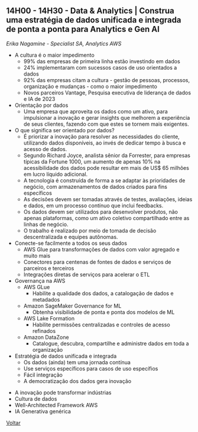 ## 14H00 - 14H30 - Data & Analytics | Construa uma estratégia de dados unificada e integrada de ponta a ponta para Analytics e Gen AI

_Erika Nagamine - Specialist SA, Analytics AWS_

* A cultura é o maior impedimento
    * 99% das empresas de primeira linha estão investindo em dados
    * 24% implementaram com sucessos casos de uso orientados a dados
    * 92% das empresas citam a cultura - gestão de pessoas, processos, organização e mudanças - como o maior impedimento
    * Novos parceiros Vantage, Pesquisa executiva de liderança de dados e IA de 2023
* Orientação por dados
    * Uma empresa que aproveita os dados como um ativo, para impulsionar a inovação e gerar insights que melhorem a experiência de seus clientes, fazendo com que estes se tornem mais exigentes.
* O que significa ser orientado por dados? 
    * É priorizar a inovação para resolver as necessidades do cliente, utilizando dados disponíveis, ao invés de dedicar tempo à busca e acesso de dados. 
    * Segundo Richard Joyce, analista sênior da Forrester, para empresas típicas da Fortune 1000, um aumento de apenas 10% na acessibilidade dos dados pode resultar em mais de US$ 65 milhões em lucro líquido adicional. 
    * A tecnologia é construída de forma a se adaptar às prioridades de negócio, com armazenamentos de dados criados para fins específicos
    * As decisões devem ser tomadas através de testes, avaliações, ideias e dados, em um processo contínuo que inclui feedbacks. 
    * Os dados devem ser utilizados para desenvolver produtos, não apenas plataformas, como um ativo coletivo compartilhado entre as linhas de negócio. 
    * O trabalho é realizado por meio de tomada de decisão descentralizada e equipes autônomas. 
* Conecte-se facilmente a todos os seus dados
    * AWS Glue para transformações de dados com valor agregado e muito mais
    * Conectores para centenas de fontes de dados e serviços de parceiros e terceiros
    * Integrações diretas de serviços para acelerar o ETL
* Governança na AWS
    * AWS GLue
        * Habilite a qualidade dos dados, a catalogação de dados e metadados 
    * Amazon SageMaker Governance for ML
        * Obtenha visibilidade de ponta e ponta dos modelos de ML 
    * AWS Lake Formation
        * Habilite permissões centralizadas e controles de acesso refinados 
    * Amazon DataZone
        * Catalogue, descubra, compartilhe e administre dados em toda a organização 
* Estratégia de dados unificada e integrada
    * Os dados (ainda) tem uma jornada contínua
    * Use serviços específicos para casos de uso específios
    * Fácil integração
    * A democratização dos dados gera inovação
- A inovação pode transformar indústrias
- Cultura de dados
- Well-Architected Framework AWS
- IA Generativa genérica

[Voltar](/aws-cloud-experience-2024)
